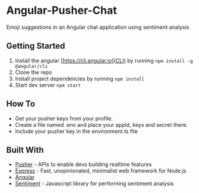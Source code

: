 # Angular-Pusher-Chat

Emoji suggestions in an Angular chat application using sentiment analysis 

## Getting Started

1. Install the angular [https://cli.angular.io](CLI) by running `npm install -g @angular/cli`
2. Clone the repo
3. Install project dependencies by running `npm install`
4. Start dev server `npm start`


## How To

- Get your pusher keys from your profile.
- Create a file named .env and place your appId, keys and secret there.
- Include your pusher key in the environment.ts file

## Built With

* [Pusher](https://pusher.com/) - APIs to enable devs building realtime features
* [Express](https://expressjs.com) - Fast, unopinionated, minimalist web framework for Node.js
* [Angular](https://angular.io)
* [Sentiment](https://github.com/thisandagain/sentiment) - Javascript library for performing sentiment analysis
